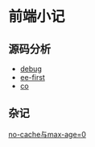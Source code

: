 # 前端小记
## 源码分析
* [debug](https://github.com/brunoyang/blog/issues/2)
* [ee-first](https://github.com/brunoyang/blog/issues/3)
* [co](https://github.com/brunoyang/blog/issues/4)

## 杂记
[no-cache与max-age=0](https://github.com/brunoyang/blog/issues/1)
